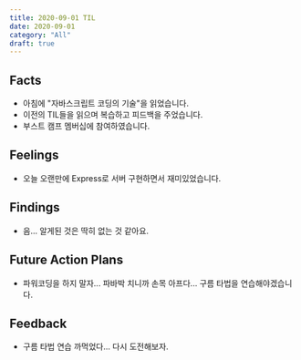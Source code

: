 ```yaml
---
title: 2020-09-01 TIL
date: 2020-09-01
category: "All"
draft: true
---
```


## Facts

- 아침에 "자바스크립트 코딩의 기술"을 읽었습니다.
- 이전의 TIL들을 읽으며 복습하고 피드백을 주었습니다.
- 부스트 캠프 멤버십에 참여하였습니다.

## Feelings

- 오늘 오랜만에 Express로 서버 구현하면서 재미있었습니다.

## Findings

- 음... 알게된 것은 딱히 없는 것 같아요.

## Future Action Plans

- 파워코딩을 하지 말자... 파바박 치니까 손목 아프다... 구름 타법을 연습해야겠습니다.

## Feedback

- 구름 타법 연습 까먹었다... 다시 도전해보자.

